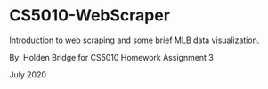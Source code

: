 # CS5010-WebScraper

Introduction to web scraping and some brief MLB data visualization. 

By: Holden Bridge for CS5010 Homework Assignment 3

July 2020
